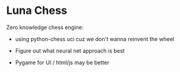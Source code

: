 
# Luna Chess

Zero knowledge chess engine:

- using python-chess uci cuz we don't wanna reinvent the wheel

- Figure out what neural net approach is best

- Pygame for UI / html/js may be better
